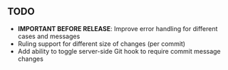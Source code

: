 ## TODO
+ **IMPORTANT BEFORE RELEASE**: Improve error handling for different cases and messages
+ Ruling support for different size of changes (per commit)
+ Add ability to toggle server-side Git hook to require commit message changes
